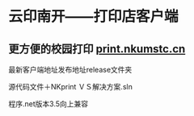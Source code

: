 云印南开——打印店客户端
=================
更方便的校园打印 [print.nkumstc.cn](http://print.nkumstc.cn)
----------------------------

最新客户端地址发布地址release文件夹

源代码文件＋NKprint
ＶＳ解决方案.sln

程序.net版本3.5向上兼容